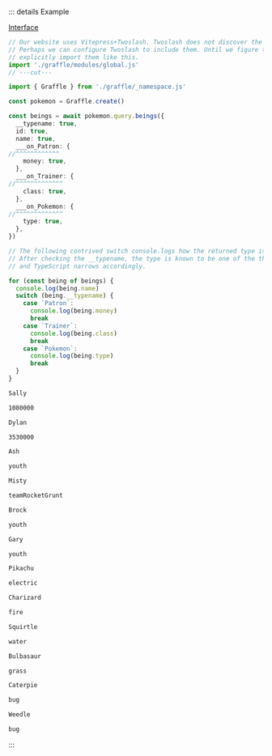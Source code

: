 ::: details Example

<div class="ExampleSnippet">
<a href="../../examples/document-builder/interface">Interface</a>

<!-- dprint-ignore-start -->
```ts twoslash
// Our website uses Vitepress+Twoslash. Twoslash does not discover the generated Graffle modules.
// Perhaps we can configure Twoslash to include them. Until we figure that out, we have to
// explicitly import them like this.
import './graffle/modules/global.js'
// ---cut---

import { Graffle } from './graffle/_namespace.js'

const pokemon = Graffle.create()

const beings = await pokemon.query.beings({
  __typename: true,
  id: true,
  name: true,
  ___on_Patron: {
//^^^^^^^^^^^^
    money: true,
  },
  ___on_Trainer: {
//^^^^^^^^^^^^^
    class: true,
  },
  ___on_Pokemon: {
//^^^^^^^^^^^^^
    type: true,
  },
})

// The following contrived switch console.logs how the returned type is a discriminated union.
// After checking the __typename, the type is known to be one of the three possible types
// and TypeScript narrows accordingly.

for (const being of beings) {
  console.log(being.name)
  switch (being.__typename) {
    case `Patron`:
      console.log(being.money)
      break
    case `Trainer`:
      console.log(being.class)
      break
    case `Pokemon`:
      console.log(being.type)
      break
  }
}
```
<!-- dprint-ignore-end -->

<!-- dprint-ignore-start -->
```txt
Sally
```
<!-- dprint-ignore-end -->
<!-- dprint-ignore-start -->
```txt
1080000
```
<!-- dprint-ignore-end -->
<!-- dprint-ignore-start -->
```txt
Dylan
```
<!-- dprint-ignore-end -->
<!-- dprint-ignore-start -->
```txt
3530000
```
<!-- dprint-ignore-end -->
<!-- dprint-ignore-start -->
```txt
Ash
```
<!-- dprint-ignore-end -->
<!-- dprint-ignore-start -->
```txt
youth
```
<!-- dprint-ignore-end -->
<!-- dprint-ignore-start -->
```txt
Misty
```
<!-- dprint-ignore-end -->
<!-- dprint-ignore-start -->
```txt
teamRocketGrunt
```
<!-- dprint-ignore-end -->
<!-- dprint-ignore-start -->
```txt
Brock
```
<!-- dprint-ignore-end -->
<!-- dprint-ignore-start -->
```txt
youth
```
<!-- dprint-ignore-end -->
<!-- dprint-ignore-start -->
```txt
Gary
```
<!-- dprint-ignore-end -->
<!-- dprint-ignore-start -->
```txt
youth
```
<!-- dprint-ignore-end -->
<!-- dprint-ignore-start -->
```txt
Pikachu
```
<!-- dprint-ignore-end -->
<!-- dprint-ignore-start -->
```txt
electric
```
<!-- dprint-ignore-end -->
<!-- dprint-ignore-start -->
```txt
Charizard
```
<!-- dprint-ignore-end -->
<!-- dprint-ignore-start -->
```txt
fire
```
<!-- dprint-ignore-end -->
<!-- dprint-ignore-start -->
```txt
Squirtle
```
<!-- dprint-ignore-end -->
<!-- dprint-ignore-start -->
```txt
water
```
<!-- dprint-ignore-end -->
<!-- dprint-ignore-start -->
```txt
Bulbasaur
```
<!-- dprint-ignore-end -->
<!-- dprint-ignore-start -->
```txt
grass
```
<!-- dprint-ignore-end -->
<!-- dprint-ignore-start -->
```txt
Caterpie
```
<!-- dprint-ignore-end -->
<!-- dprint-ignore-start -->
```txt
bug
```
<!-- dprint-ignore-end -->
<!-- dprint-ignore-start -->
```txt
Weedle
```
<!-- dprint-ignore-end -->
<!-- dprint-ignore-start -->
```txt
bug
```
<!-- dprint-ignore-end -->

</div>
:::
